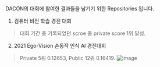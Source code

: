 DACON의 대회에 참여한 결과들을 남기기 위한 Repositories 입니다.

1. 컴퓨터 비전 학습 경진 대회
> 대회 기간 중 기록되었던 scroe 중 private score 1위 달성.

2. 2021 Ego-Vision 손동작 인식 AI 경진대회
> Private 5위 0.12653, Public 12위 0.16419.
![image](https://github.com/d9249/DACON/blob/main/Leaderboard/2021%20Ego-Vision%20%EC%86%90%EB%8F%99%EC%9E%91%20%EC%9D%B8%EC%8B%9D%20AI%20%EA%B2%BD%EC%A7%84%EB%8C%80%ED%9A%8C_Result.png)
